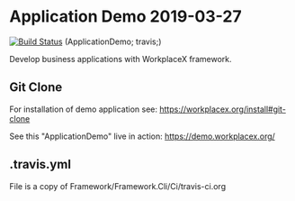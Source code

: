 # Application Demo 2019-03-27
[![Build Status](https://travis-ci.org/WorkplaceX/ApplicationDemo.svg?branch=master)](https://travis-ci.org/WorkplaceX/ApplicationDemo)
(ApplicationDemo; travis;)

Develop business applications with WorkplaceX framework.

## Git Clone
For installation of demo application see: https://workplacex.org/install#git-clone

See this "ApplicationDemo" live in action: https://demo.workplacex.org/

## .travis.yml
File is a copy of Framework/Framework.Cli/Ci/travis-ci.org
